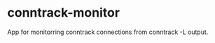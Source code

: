 conntrack-monitor
=================

App for monitorring conntrack connections from conntrack -L output.
